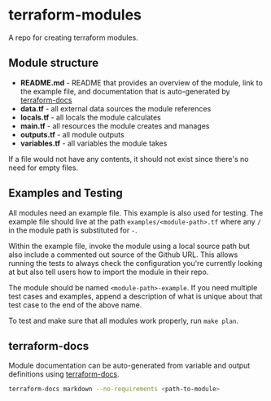 # terraform-modules

A repo for creating terraform modules.

## Module structure

* **README.md** - README that provides an overview of the module, link to the
  example file, and documentation that is auto-generated by
  [terraform-docs](#terraform-docs)
* **data.tf** - all external data sources the module references
* **locals.tf** - all locals the module calculates
* **main.tf** - all resources the module creates and manages
* **outputs.tf** - all module outputs
* **variables.tf** - all variables the module takes

If a file would not have any contents, it should not exist since there's no
need for empty files.

## Examples and Testing

All modules need an example file. This example is also used for testing.
The example file should live at the path `examples/<module-path>.tf` where any
`/` in the module path is substituted for `-`.

Within the example file, invoke the module using a local source path but also
include a commented out source of the Github URL. This allows running the tests
to always check the configuration you're currently looking at but also tell
users how to import the module in their repo.

The module should be named `<module-path>-example`. If you need multiple test
cases and examples, append a description of what is unique about that test case
to the end of the above name.

To test and make sure that all modules work properly, run `make plan`.

## terraform-docs

Module documentation can be auto-generated from variable and output definitions
using [terraform-docs][terraform-docs].

```bash
terraform-docs markdown --no-requirements <path-to-module>
```

[terraform-docs]: https://github.com/segmentio/terraform-docs

